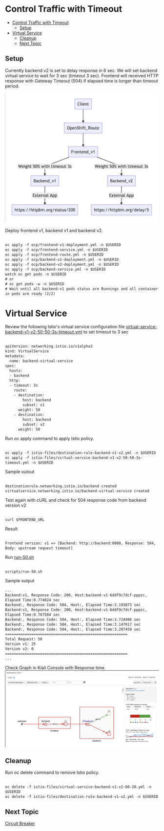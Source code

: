 # Control Traffic with Timeout

<!-- TOC -->

- [Control Traffic with Timeout](#control-traffic-with-timeout)
  - [Setup](#setup)
- [Virtual Service](#virtual-service)
  - [Cleanup](#cleanup)
  - [Next Topic](#next-topic)

<!-- /TOC -->

## Setup

Currently backend v2 is set to delay response in 6 sec. We will set backend virtual service to wait for 3 sec (timeout 3 sec).  Frontend will received HTTP response with Gateway Timeout (504) if elapsed time is longer than timeout period.

![Timeout 3s](../images/microservices-timeout-3s.png)

Deploy frontend v1, backend v1 and backend v2.

```

oc apply -f ocp/frontend-v1-deployment.yml -n $USERID
oc apply -f ocp/frontend-service.yml -n $USERID
oc apply -f ocp/frontend-route.yml -n $USERID
oc apply -f ocp/backend-v1-deployment.yml -n $USERID
oc apply -f ocp/backend-v2-deployment.yml -n $USERID
oc apply -f ocp/backend-service.yml -n $USERID
watch oc get pods -n $USERID
# or 
# oc get pods -w -n $USERID
# Wait until all backend-v1 pods status are Runnings and all container in pods are ready (2/2)

```

# Virtual Service

Review the following Istio's  virtual service configuration file 
[virtual-service-backend-v1-v2-50-50-3s-timeout.yml](../istio-files/virtual-service-backend-v1-v2-50-50-3s-timeout.yml) to set timeout to 3 sec

```

apiVersion: networking.istio.io/v1alpha3
kind: VirtualService
metadata:
  name: backend-virtual-service
spec:
  hosts:
  - backend
  http:
  - timeout: 3s
    route:
    - destination:
        host: backend
        subset: v1
      weight: 50
    - destination:
        host: backend
        subset: v2
      weight: 50

```

Run oc apply command to apply Istio policy.

```

oc apply -f istio-files/destination-rule-backend-v1-v2.yml -n $USERID
oc apply -f istio-files/virtual-service-backend-v1-v2-50-50-3s-timeout.yml -n $USERID

```

Sample outout

```

destinationrule.networking.istio.io/backend created
virtualservice.networking.istio.io/backend-virtual-service created

```

Test again with cURL and check for 504 response code from backend version v2

```

curl $FRONTEND_URL

```

Result

```

Frontend version: v1 => [Backend: http://backend:8080, Response: 504, Body: upstream request timeout]

```

Run [run-50.sh](../scripts/run-50.sh)

```

scripts/run-50.sh

```

Sample output
```
...
Backend:v1, Response Code: 200, Host:backend-v1-6ddf9c7dcf-pppzc, Elapsed Time:0.774024 sec
Backend:, Response Code: 504, Host:, Elapsed Time:3.193873 sec
Backend:v1, Response Code: 200, Host:backend-v1-6ddf9c7dcf-pppzc, Elapsed Time:0.787584 sec
Backend:, Response Code: 504, Host:, Elapsed Time:3.724406 sec
Backend:, Response Code: 504, Host:, Elapsed Time:3.147017 sec
Backend:, Response Code: 504, Host:, Elapsed Time:3.207459 sec
========================================================
Total Request: 50
Version v1: 25
Version v2: 0
========================================================
...
```

Check Graph in Kiali Console with Response time.
![](../images/kiali-graph-timeout.png)



## Cleanup
Run oc delete command to remove Istio policy.

```

oc delete -f istio-files/virtual-service-backend-v1-v2-80-20.yml -n $USERID
oc delete -f istio-files/destination-rule-backend-v1-v2.yml -n $USERID

```

## Next Topic

[Circuit Breaker](./07-circuit-breaker.md)